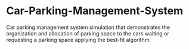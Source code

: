 # Car-Parking-Management-System
Car parking management system simulation that demonstrates the organization and allocation of parking space to the cars waiting or requesting a parking space applying the best-fit algorithm.
